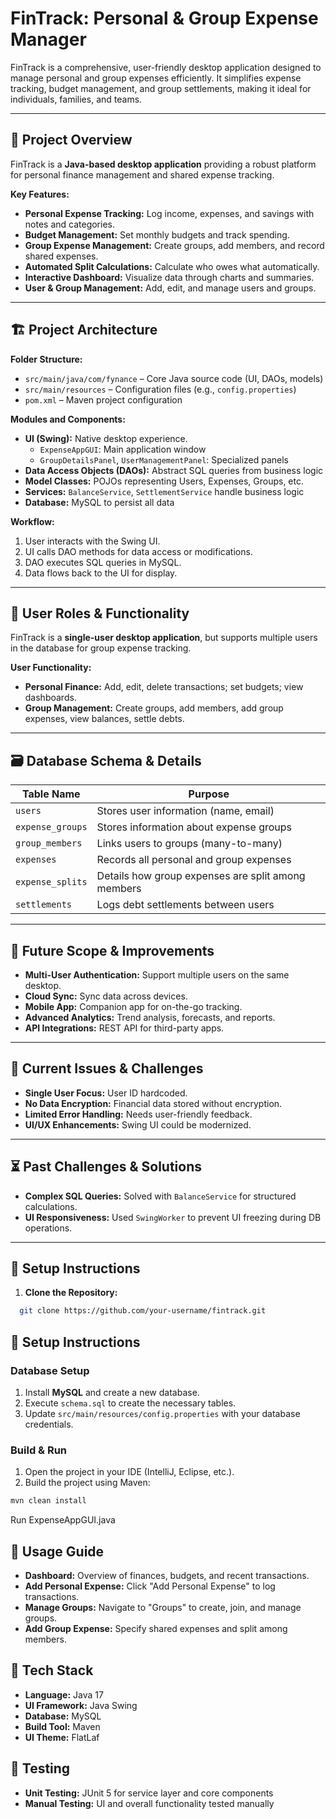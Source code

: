 # FinTrack: Personal & Group Expense Manager

FinTrack is a comprehensive, user-friendly desktop application designed to manage personal and group expenses efficiently. It simplifies expense tracking, budget management, and group settlements, making it ideal for individuals, families, and teams.

---

## 📌 Project Overview
FinTrack is a **Java-based desktop application** providing a robust platform for personal finance management and shared expense tracking.

**Key Features:**  
- **Personal Expense Tracking:** Log income, expenses, and savings with notes and categories.  
- **Budget Management:** Set monthly budgets and track spending.  
- **Group Expense Management:** Create groups, add members, and record shared expenses.  
- **Automated Split Calculations:** Calculate who owes what automatically.  
- **Interactive Dashboard:** Visualize data through charts and summaries.  
- **User & Group Management:** Add, edit, and manage users and groups.  

---

## 🏗️ Project Architecture

**Folder Structure:**  
- `src/main/java/com/fynance` – Core Java source code (UI, DAOs, models)  
- `src/main/resources` – Configuration files (e.g., `config.properties`)  
- `pom.xml` – Maven project configuration  


**Modules and Components:**  
- **UI (Swing):** Native desktop experience.  
  - `ExpenseAppGUI`: Main application window  
  - `GroupDetailsPanel`, `UserManagementPanel`: Specialized panels  
- **Data Access Objects (DAOs):** Abstract SQL queries from business logic  
- **Model Classes:** POJOs representing Users, Expenses, Groups, etc.  
- **Services:** `BalanceService`, `SettlementService` handle business logic  
- **Database:** MySQL to persist all data  

**Workflow:**  
1. User interacts with the Swing UI.  
2. UI calls DAO methods for data access or modifications.  
3. DAO executes SQL queries in MySQL.  
4. Data flows back to the UI for display.

---

## 👥 User Roles & Functionality
FinTrack is a **single-user desktop application**, but supports multiple users in the database for group expense tracking.

**User Functionality:**  
- **Personal Finance:** Add, edit, delete transactions; set budgets; view dashboards.  
- **Group Management:** Create groups, add members, add group expenses, view balances, settle debts.  

---

## 🗃️ Database Schema & Details

| Table Name       | Purpose |
|-----------------|---------|
| `users`         | Stores user information (name, email) |
| `expense_groups`| Stores information about expense groups |
| `group_members` | Links users to groups (many-to-many) |
| `expenses`      | Records all personal and group expenses |
| `expense_splits`| Details how group expenses are split among members |
| `settlements`   | Logs debt settlements between users |

---

## 🚀 Future Scope & Improvements
- **Multi-User Authentication:** Support multiple users on the same desktop.  
- **Cloud Sync:** Sync data across devices.  
- **Mobile App:** Companion app for on-the-go tracking.  
- **Advanced Analytics:** Trend analysis, forecasts, and reports.  
- **API Integrations:** REST API for third-party apps.  

---

## 🧩 Current Issues & Challenges
- **Single User Focus:** User ID hardcoded.  
- **No Data Encryption:** Financial data stored without encryption.  
- **Limited Error Handling:** Needs user-friendly feedback.  
- **UI/UX Enhancements:** Swing UI could be modernized.  

---

## ⏳ Past Challenges & Solutions
- **Complex SQL Queries:** Solved with `BalanceService` for structured calculations.  
- **UI Responsiveness:** Used `SwingWorker` to prevent UI freezing during DB operations.  

---

## 🧭 Setup Instructions
1. **Clone the Repository:**  
```bash
  git clone https://github.com/your-username/fintrack.git
```

## 🧭 Setup Instructions

### Database Setup
1. Install **MySQL** and create a new database.  
2. Execute `schema.sql` to create the necessary tables.  
3. Update `src/main/resources/config.properties` with your database credentials.  

### Build & Run
1. Open the project in your IDE (IntelliJ, Eclipse, etc.).  
2. Build the project using Maven:  
```bash
mvn clean install
```
Run ExpenseAppGUI.java

## 🧾 Usage Guide
- **Dashboard:** Overview of finances, budgets, and recent transactions.  
- **Add Personal Expense:** Click "Add Personal Expense" to log transactions.  
- **Manage Groups:** Navigate to "Groups" to create, join, and manage groups.  
- **Add Group Expense:** Specify shared expenses and split among members.  

## 🧰 Tech Stack
- **Language:** Java 17  
- **UI Framework:** Java Swing  
- **Database:** MySQL  
- **Build Tool:** Maven  
- **UI Theme:** FlatLaf  

## 🧪 Testing
- **Unit Testing:** JUnit 5 for service layer and core components  
- **Manual Testing:** UI and overall functionality tested manually  
